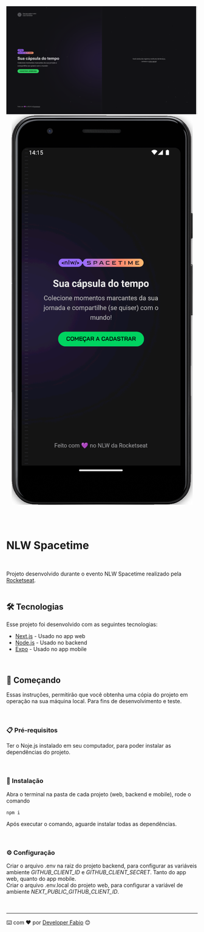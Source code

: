 <img src="./mobile/assets/app-web.png" />
<div align="center">
  <img align="center" src="./mobile/assets/app-mobile.png" />
</div>
<br/><br/><br/>

# NLW Spacetime
<br/>

Projeto desenvolvido durante o evento NLW Spacetime realizado pela <a href="https://www.rocketseat.com.br/ ">Rocketseat</a>.
<br/><br/>

## 🛠️ Tecnologias

Esse projeto foi desenvolvido com as seguintes tecnologias:

* [Next.js](https://nextjs.org/) - Usado no app web
* [Node.js](https://nodejs.org/en) - Usado no backend
* [Expo](https://expo.dev/) - Usado no app mobile

<br/>

## 🚀 Começando

Essas instruções, permitirão que você obtenha uma cópia do projeto em operação na sua máquina local. Para fins de desenvolvimento e teste.
<br/><br/><br/>

### 📋 Pré-requisitos

Ter o Noje.js instalado em seu computador, para poder instalar as dependências do projeto.
<br/><br/><br/>

### 🔧 Instalação

Abra o terminal na pasta de cada projeto (web, backend e mobile), rode o comando

```
npm i
```
Após executar o comando, aguarde instalar todas as dependências.
<br/><br/><br/>

### ⚙️ Configuração

Criar o arquivo .env na raiz do projeto backend, para configurar as variáveis ambiente *GITHUB_CLIENT_ID* e *GITHUB_CLIENT_SECRET*. Tanto do app web, quanto do app mobile.<br/>
Criar o arquivo .env.local do projeto web, para configurar a variável de ambiente *NEXT_PUBLIC_GITHUB_CLIENT_ID*.
<br/><br/><br/>

---
⌨️ com ❤️ por [Developer Fabio](https://gist.github.com/developerfabio) 😊
